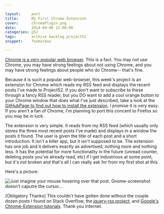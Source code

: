 ```yaml
---

layout:     post
title:      My First Chrome Extension  
cover:      chromePlugin.png 
date:       2014-04-06 12:00:00
categories: p52
tags:       archive backlog project52
snippet:    foobarbaz

---
```


[Chrome is a very popular web browser](http://en.wikipedia.org/wiki/Usage_share_of_web_browsers#Summary_table). This is a fact. You may not use Chrome, you may have strong feelings about not using Chrome, and you may have strong feelings about people who do Chrome-- that's fine.

Because it is such a popular web-browser, this week's project is an extension for Chrome which reads my RSS feed and displays the recent posts I've made to Project52. If you don't want to subscribe to these through a fancy RSS reader, but you DO want to add a cool orange button to your Chrome window that does what I've just described, take a look at the [GitHubPage to find out how to install the extension](https://github.com/ElijahCaine/p52_chrome_extensiohttps://github.com/ElijahCaine/p52_chrome_extensionn). I promise it is very easy. If you aren't a fan of Chrome, I'm planning to port this concent to Firefox so you may be in luck.

The extension is very simple. It reads from my RSS feed (which usually only stores the three most recent posts I've made) and displays in a window the posts it found. The user is given the title of each post and a short introduction. It isn't a killer app, but it isn't supposed to be. The extension has one job and it delivers exactly as advertised; nothing more and nothing less. It has the potential for more functionality in the future (unread counter, deleting posts you've already read, etc) if I get industrious at some point, but it's not broken and that's all I can really ask for from my first shot at this.

Here's a picture: 

<img src="http://i.imgur.com/8aqV6FF.png?1" title="Just imagine your mouse hovering over that post. Gnome-screenshot doesn't caputre the cursor...">

{Obligatory Thanks} This couldn't have gotten done without the couple dozen posts I found on Stack Overflow, the [jquery-rss project](https://github.com/sdepold/jquery-rss), and [Google's Chrome-Extension tutorials](https://developer.chrome.com/extensions/getstarted). Thank you Internet. 
